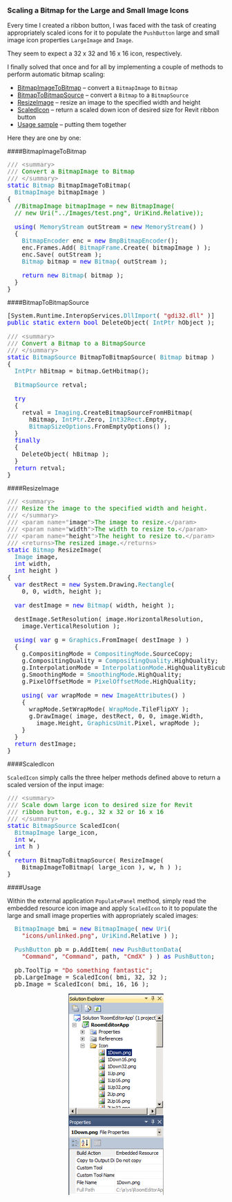 <head>
<meta http-equiv="Content-Type" content="text/html; charset=utf-8">
<link rel="stylesheet" type="text/css" href="bc.css">
<!--
<script src="run_prettify.js" type="text/javascript"></script>
<script src="https://google-code-prettify.googlecode.com/svn/loader/run_prettify.js" type="text/javascript"></script>
-->
</head>

<!---

 @AutodeskRevit #RevitAPI #bim #dynamobim @AutodeskForge #ForgeDevCon http://bit.ly/fpdopportunity

Every time I created a ribbon button, I was faced with the task of creating appropriately scaled icons for it to populate the <code>PushButton</code> large and small image icon properties <code>LargeImage</code> and <code>Image</code>.
They seem to expect a 32 x 32 and 16 x 16 icon, respectively.
I finally solved that once and for all by implementing a couple of methods to perform automatic bitmap scaling
&ndash; BitmapImageToBitmap &ndash; convert a <code>BitmapImage</code> to <code>Bitmap</code>
&ndash; BitmapToBitmapSource &ndash; convert a <code>Bitmap</code> to a <code>BitmapSource</code>
&ndash; ResizeImage &ndash; resize an image to the specified width and height
&ndash; ScaledIcon &ndash; scale down large icon to desired size for Revit ribbon button
&ndash; Usage sample &ndash; putting them together...

--->

### Scaling a Bitmap for the Large and Small Image Icons

Every time I created a ribbon button, I was faced with the task of creating appropriately scaled icons for it to populate the `PushButton` large and small image icon properties `LargeImage` and `Image`.

They seem to expect a 32 x 32 and 16 x 16 icon, respectively.

I finally solved that once and for all by implementing a couple of methods to perform automatic bitmap scaling:

- [BitmapImageToBitmap](#3) &ndash; convert a `BitmapImage` to `Bitmap`
- [BitmapToBitmapSource](#4) &ndash; convert a `Bitmap` to a `BitmapSource`
- [ResizeImage](#5) &ndash; resize an image to the specified width and height
- [ScaledIcon](#6) &ndash; return a scaled down icon of desired size for Revit ribbon button
- [Usage sample](#7) &ndash; putting them together

Here they are one by one:

####<a name="3"></a>BitmapImageToBitmap

<pre class="code">
<span style="color:gray;">///</span><span style="color:green;">&nbsp;</span><span style="color:gray;">&lt;</span><span style="color:gray;">summary</span><span style="color:gray;">&gt;</span>
<span style="color:gray;">///</span><span style="color:green;">&nbsp;Convert&nbsp;a&nbsp;BitmapImage&nbsp;to&nbsp;Bitmap</span>
<span style="color:gray;">///</span><span style="color:green;">&nbsp;</span><span style="color:gray;">&lt;/</span><span style="color:gray;">summary</span><span style="color:gray;">&gt;</span>
<span style="color:blue;">static</span>&nbsp;<span style="color:#2b91af;">Bitmap</span>&nbsp;BitmapImageToBitmap(&nbsp;
&nbsp;&nbsp;<span style="color:#2b91af;">BitmapImage</span>&nbsp;bitmapImage&nbsp;)
{
&nbsp;&nbsp;<span style="color:green;">//BitmapImage&nbsp;bitmapImage&nbsp;=&nbsp;new&nbsp;BitmapImage(</span>
&nbsp;&nbsp;<span style="color:green;">//&nbsp;new&nbsp;Uri(&quot;../Images/test.png&quot;,&nbsp;UriKind.Relative));</span>
 
&nbsp;&nbsp;<span style="color:blue;">using</span>(&nbsp;<span style="color:#2b91af;">MemoryStream</span>&nbsp;outStream&nbsp;=&nbsp;<span style="color:blue;">new</span>&nbsp;<span style="color:#2b91af;">MemoryStream</span>()&nbsp;)
&nbsp;&nbsp;{
&nbsp;&nbsp;&nbsp;&nbsp;<span style="color:#2b91af;">BitmapEncoder</span>&nbsp;enc&nbsp;=&nbsp;<span style="color:blue;">new</span>&nbsp;<span style="color:#2b91af;">BmpBitmapEncoder</span>();
&nbsp;&nbsp;&nbsp;&nbsp;enc.Frames.Add(&nbsp;<span style="color:#2b91af;">BitmapFrame</span>.Create(&nbsp;bitmapImage&nbsp;)&nbsp;);
&nbsp;&nbsp;&nbsp;&nbsp;enc.Save(&nbsp;outStream&nbsp;);
&nbsp;&nbsp;&nbsp;&nbsp;<span style="color:#2b91af;">Bitmap</span>&nbsp;bitmap&nbsp;=&nbsp;<span style="color:blue;">new</span>&nbsp;<span style="color:#2b91af;">Bitmap</span>(&nbsp;outStream&nbsp;);
 
&nbsp;&nbsp;&nbsp;&nbsp;<span style="color:blue;">return</span>&nbsp;<span style="color:blue;">new</span>&nbsp;<span style="color:#2b91af;">Bitmap</span>(&nbsp;bitmap&nbsp;);
&nbsp;&nbsp;}
}
</pre>


####<a name="4"></a>BitmapToBitmapSource

<pre class="code">
[System.Runtime.InteropServices.<span style="color:#2b91af;">DllImport</span>(&nbsp;<span style="color:#a31515;">&quot;gdi32.dll&quot;</span>&nbsp;)]
<span style="color:blue;">public</span>&nbsp;<span style="color:blue;">static</span>&nbsp;<span style="color:blue;">extern</span>&nbsp;<span style="color:blue;">bool</span>&nbsp;DeleteObject(&nbsp;<span style="color:#2b91af;">IntPtr</span>&nbsp;hObject&nbsp;);
 
<span style="color:gray;">///</span><span style="color:green;">&nbsp;</span><span style="color:gray;">&lt;</span><span style="color:gray;">summary</span><span style="color:gray;">&gt;</span>
<span style="color:gray;">///</span><span style="color:green;">&nbsp;Convert&nbsp;a&nbsp;Bitmap&nbsp;to&nbsp;a&nbsp;BitmapSource</span>
<span style="color:gray;">///</span><span style="color:green;">&nbsp;</span><span style="color:gray;">&lt;/</span><span style="color:gray;">summary</span><span style="color:gray;">&gt;</span>
<span style="color:blue;">static</span>&nbsp;<span style="color:#2b91af;">BitmapSource</span>&nbsp;BitmapToBitmapSource(&nbsp;<span style="color:#2b91af;">Bitmap</span>&nbsp;bitmap&nbsp;)
{
&nbsp;&nbsp;<span style="color:#2b91af;">IntPtr</span>&nbsp;hBitmap&nbsp;=&nbsp;bitmap.GetHbitmap();
 
&nbsp;&nbsp;<span style="color:#2b91af;">BitmapSource</span>&nbsp;retval;
 
&nbsp;&nbsp;<span style="color:blue;">try</span>
&nbsp;&nbsp;{
&nbsp;&nbsp;&nbsp;&nbsp;retval&nbsp;=&nbsp;<span style="color:#2b91af;">Imaging</span>.CreateBitmapSourceFromHBitmap(
&nbsp;&nbsp;&nbsp;&nbsp;&nbsp;&nbsp;hBitmap,&nbsp;<span style="color:#2b91af;">IntPtr</span>.Zero,&nbsp;<span style="color:#2b91af;">Int32Rect</span>.Empty,
&nbsp;&nbsp;&nbsp;&nbsp;&nbsp;&nbsp;<span style="color:#2b91af;">BitmapSizeOptions</span>.FromEmptyOptions()&nbsp;);
&nbsp;&nbsp;}
&nbsp;&nbsp;<span style="color:blue;">finally</span>
&nbsp;&nbsp;{
&nbsp;&nbsp;&nbsp;&nbsp;DeleteObject(&nbsp;hBitmap&nbsp;);
&nbsp;&nbsp;}
&nbsp;&nbsp;<span style="color:blue;">return</span>&nbsp;retval;
}
</pre>


####<a name="5"></a>ResizeImage

<pre class="code">
<span style="color:gray;">///</span><span style="color:green;">&nbsp;</span><span style="color:gray;">&lt;</span><span style="color:gray;">summary</span><span style="color:gray;">&gt;</span>
<span style="color:gray;">///</span><span style="color:green;">&nbsp;Resize&nbsp;the&nbsp;image&nbsp;to&nbsp;the&nbsp;specified&nbsp;width&nbsp;and&nbsp;height.</span>
<span style="color:gray;">///</span><span style="color:green;">&nbsp;</span><span style="color:gray;">&lt;/</span><span style="color:gray;">summary</span><span style="color:gray;">&gt;</span>
<span style="color:gray;">///</span><span style="color:green;">&nbsp;</span><span style="color:gray;">&lt;</span><span style="color:gray;">param</span><span style="color:gray;">&nbsp;name</span><span style="color:gray;">=</span><span style="color:gray;">&quot;</span>image<span style="color:gray;">&quot;</span><span style="color:gray;">&gt;</span><span style="color:green;">The&nbsp;image&nbsp;to&nbsp;resize.</span><span style="color:gray;">&lt;/</span><span style="color:gray;">param</span><span style="color:gray;">&gt;</span>
<span style="color:gray;">///</span><span style="color:green;">&nbsp;</span><span style="color:gray;">&lt;</span><span style="color:gray;">param</span><span style="color:gray;">&nbsp;name</span><span style="color:gray;">=</span><span style="color:gray;">&quot;</span>width<span style="color:gray;">&quot;</span><span style="color:gray;">&gt;</span><span style="color:green;">The&nbsp;width&nbsp;to&nbsp;resize&nbsp;to.</span><span style="color:gray;">&lt;/</span><span style="color:gray;">param</span><span style="color:gray;">&gt;</span>
<span style="color:gray;">///</span><span style="color:green;">&nbsp;</span><span style="color:gray;">&lt;</span><span style="color:gray;">param</span><span style="color:gray;">&nbsp;name</span><span style="color:gray;">=</span><span style="color:gray;">&quot;</span>height<span style="color:gray;">&quot;</span><span style="color:gray;">&gt;</span><span style="color:green;">The&nbsp;height&nbsp;to&nbsp;resize&nbsp;to.</span><span style="color:gray;">&lt;/</span><span style="color:gray;">param</span><span style="color:gray;">&gt;</span>
<span style="color:gray;">///</span><span style="color:green;">&nbsp;</span><span style="color:gray;">&lt;</span><span style="color:gray;">returns</span><span style="color:gray;">&gt;</span><span style="color:green;">The&nbsp;resized&nbsp;image.</span><span style="color:gray;">&lt;/</span><span style="color:gray;">returns</span><span style="color:gray;">&gt;</span>
<span style="color:blue;">static</span>&nbsp;<span style="color:#2b91af;">Bitmap</span>&nbsp;ResizeImage(
&nbsp;&nbsp;<span style="color:#2b91af;">Image</span>&nbsp;image,&nbsp;
&nbsp;&nbsp;<span style="color:blue;">int</span>&nbsp;width,
&nbsp;&nbsp;<span style="color:blue;">int</span>&nbsp;height&nbsp;)
{
&nbsp;&nbsp;<span style="color:blue;">var</span>&nbsp;destRect&nbsp;=&nbsp;<span style="color:blue;">new</span>&nbsp;System.Drawing.<span style="color:#2b91af;">Rectangle</span>(&nbsp;
&nbsp;&nbsp;&nbsp;&nbsp;0,&nbsp;0,&nbsp;width,&nbsp;height&nbsp;);
 
&nbsp;&nbsp;<span style="color:blue;">var</span>&nbsp;destImage&nbsp;=&nbsp;<span style="color:blue;">new</span>&nbsp;<span style="color:#2b91af;">Bitmap</span>(&nbsp;width,&nbsp;height&nbsp;);
 
&nbsp;&nbsp;destImage.SetResolution(&nbsp;image.HorizontalResolution,&nbsp;
&nbsp;&nbsp;&nbsp;&nbsp;image.VerticalResolution&nbsp;);
 
&nbsp;&nbsp;<span style="color:blue;">using</span>(&nbsp;<span style="color:blue;">var</span>&nbsp;g&nbsp;=&nbsp;<span style="color:#2b91af;">Graphics</span>.FromImage(&nbsp;destImage&nbsp;)&nbsp;)
&nbsp;&nbsp;{
&nbsp;&nbsp;&nbsp;&nbsp;g.CompositingMode&nbsp;=&nbsp;<span style="color:#2b91af;">CompositingMode</span>.SourceCopy;
&nbsp;&nbsp;&nbsp;&nbsp;g.CompositingQuality&nbsp;=&nbsp;<span style="color:#2b91af;">CompositingQuality</span>.HighQuality;
&nbsp;&nbsp;&nbsp;&nbsp;g.InterpolationMode&nbsp;=&nbsp;<span style="color:#2b91af;">InterpolationMode</span>.HighQualityBicubic;
&nbsp;&nbsp;&nbsp;&nbsp;g.SmoothingMode&nbsp;=&nbsp;<span style="color:#2b91af;">SmoothingMode</span>.HighQuality;
&nbsp;&nbsp;&nbsp;&nbsp;g.PixelOffsetMode&nbsp;=&nbsp;<span style="color:#2b91af;">PixelOffsetMode</span>.HighQuality;
 
&nbsp;&nbsp;&nbsp;&nbsp;<span style="color:blue;">using</span>(&nbsp;<span style="color:blue;">var</span>&nbsp;wrapMode&nbsp;=&nbsp;<span style="color:blue;">new</span>&nbsp;<span style="color:#2b91af;">ImageAttributes</span>()&nbsp;)
&nbsp;&nbsp;&nbsp;&nbsp;{
&nbsp;&nbsp;&nbsp;&nbsp;&nbsp;&nbsp;wrapMode.SetWrapMode(&nbsp;<span style="color:#2b91af;">WrapMode</span>.TileFlipXY&nbsp;);
&nbsp;&nbsp;&nbsp;&nbsp;&nbsp;&nbsp;g.DrawImage(&nbsp;image,&nbsp;destRect,&nbsp;0,&nbsp;0,&nbsp;image.Width,&nbsp;
&nbsp;&nbsp;&nbsp;&nbsp;&nbsp;&nbsp;&nbsp;&nbsp;image.Height,&nbsp;<span style="color:#2b91af;">GraphicsUnit</span>.Pixel,&nbsp;wrapMode&nbsp;);
&nbsp;&nbsp;&nbsp;&nbsp;}
&nbsp;&nbsp;}
&nbsp;&nbsp;<span style="color:blue;">return</span>&nbsp;destImage;
}
</pre>


####<a name="6"></a>ScaledIcon

`ScaledIcon` simply calls the three helper methods defined above to return a scaled version of the input image:

<pre class="code">
<span style="color:gray;">///</span><span style="color:green;">&nbsp;</span><span style="color:gray;">&lt;</span><span style="color:gray;">summary</span><span style="color:gray;">&gt;</span>
<span style="color:gray;">///</span><span style="color:green;">&nbsp;Scale&nbsp;down&nbsp;large&nbsp;icon&nbsp;to&nbsp;desired&nbsp;size&nbsp;for&nbsp;Revit&nbsp;</span>
<span style="color:gray;">///</span><span style="color:green;">&nbsp;ribbon&nbsp;button,&nbsp;e.g.,&nbsp;32&nbsp;x&nbsp;32&nbsp;or&nbsp;16&nbsp;x&nbsp;16</span>
<span style="color:gray;">///</span><span style="color:green;">&nbsp;</span><span style="color:gray;">&lt;/</span><span style="color:gray;">summary</span><span style="color:gray;">&gt;</span>
<span style="color:blue;">static</span>&nbsp;<span style="color:#2b91af;">BitmapSource</span>&nbsp;ScaledIcon(&nbsp;
&nbsp;&nbsp;<span style="color:#2b91af;">BitmapImage</span>&nbsp;large_icon,
&nbsp;&nbsp;<span style="color:blue;">int</span>&nbsp;w,
&nbsp;&nbsp;<span style="color:blue;">int</span>&nbsp;h&nbsp;)
{
&nbsp;&nbsp;<span style="color:blue;">return</span>&nbsp;BitmapToBitmapSource(&nbsp;ResizeImage(&nbsp;
&nbsp;&nbsp;&nbsp;&nbsp;BitmapImageToBitmap(&nbsp;large_icon&nbsp;),&nbsp;w,&nbsp;h&nbsp;)&nbsp;);
}
</pre>


####<a name="7"></a>Usage

Within the external application `PopulatePanel` method, simply read the embedded resource icon image and apply `ScaledIcon` to it to populate the large and small image properties with appropriately scaled images:

<pre class="code">
&nbsp;&nbsp;<span style="color:#2b91af;">BitmapImage</span>&nbsp;bmi&nbsp;=&nbsp;<span style="color:blue;">new</span>&nbsp;<span style="color:#2b91af;">BitmapImage</span>(&nbsp;<span style="color:blue;">new</span>&nbsp;<span style="color:#2b91af;">Uri</span>(&nbsp;
&nbsp;&nbsp;&nbsp;&nbsp;<span style="color:#a31515;">&quot;icons/unlinked.png&quot;</span>,&nbsp;<span style="color:#2b91af;">UriKind</span>.Relative&nbsp;)&nbsp;);
 
&nbsp;&nbsp;<span style="color:#2b91af;">PushButton</span>&nbsp;pb&nbsp;=&nbsp;p.AddItem(&nbsp;<span style="color:blue;">new</span>&nbsp;<span style="color:#2b91af;">PushButtonData</span>(&nbsp;
&nbsp;&nbsp;&nbsp;&nbsp;<span style="color:#a31515;">&quot;Command&quot;</span>,&nbsp;<span style="color:#a31515;">&quot;Command&quot;</span>,&nbsp;path,&nbsp;<span style="color:#a31515;">&quot;CmdX&quot;</span>&nbsp;)&nbsp;)&nbsp;<span style="color:blue;">as</span>&nbsp;<span style="color:#2b91af;">PushButton</span>;
 
&nbsp;&nbsp;pb.ToolTip&nbsp;=&nbsp;<span style="color:#a31515;">&quot;Do&nbsp;something&nbsp;fantastic&quot;</span>;
&nbsp;&nbsp;pb.LargeImage&nbsp;=&nbsp;ScaledIcon(&nbsp;bmi,&nbsp;32,&nbsp;32&nbsp;);
&nbsp;&nbsp;pb.Image&nbsp;=&nbsp;ScaledIcon(&nbsp;bmi,&nbsp;16,&nbsp;16&nbsp;);
</pre>

<center>
<img src="img/roomedit_2014_embedded_icon_resource.png" alt="Embedded icon resource" width="220"/>
</center>
